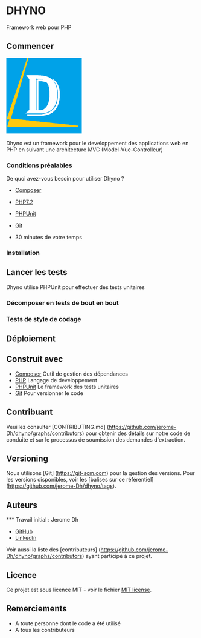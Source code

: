 # DHYNO

Framework web pour PHP

## Commencer

![accueil](https://github.com/jerome-Dh/dhyno/blob/master/public/images/small-logo.png)

Dhyno est un framework pour le developpement des applications web en PHP en suivant une architecture MVC (Model-Vue-Controlleur)


### Conditions préalables

De quoi avez-vous besoin pour utiliser Dhyno ?

- [Composer](https://getcomposer.org/download/)

- [PHP7.2](https://www.php.net/docs.php)

- [PHPUnit](https://phpunit.de/)

- [Git](https://git-scm.com/downloads)

- 30 minutes de votre temps


### Installation


## Lancer les tests

Dhyno utilise PHPUnit pour effectuer des tests unitaires 

### Décomposer en tests de bout en bout

### Tests de style de codage


## Déploiement



## Construit avec

* [Composer](https://getcomposer.org/download/) Outil de gestion des dépendances
* [PHP](https://www.php.net/docs.php) Langage de developpement
* [PHPUnit](https://phpunit.de/) Le framework des tests unitaires
* [Git](https://git-scm.com/downloads) Pour versionner le code


## Contribuant

Veuillez consulter [CONTRIBUTING.md] (https://github.com/jerome-Dh/dhyno/graphs/contributors) pour obtenir des détails sur notre code de conduite et sur le processus de soumission des demandes d'extraction.

## Versioning

Nous utilisons [Git] (https://git-scm.com) pour la gestion des versions. Pour les versions disponibles, voir les [balises sur ce référentiel] (https://github.com/jerome-Dh/dhyno/tags).

## Auteurs

*** Travail initial : Jerome Dh
- [GitHub](https://github.com/jerome-Dh)
- [LinkedIn](https://www.linkedin.com/in/jerome-dh)

Voir aussi la liste des [contributeurs] (https://github.com/jerome-Dh/dhyno/graphs/contributors) ayant participé à ce projet.

## Licence

Ce projet est sous licence MIT - voir le fichier [MIT license](https://opensource.org/licenses/MIT).

## Remerciements

* A toute personne dont le code a été utilisé
* A tous les contributeurs
